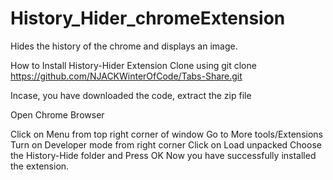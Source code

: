 # History_Hider_chromeExtension
Hides the history of the chrome and displays an image.


How to Install History-Hider Extension
Clone using git clone https://github.com/NJACKWinterOfCode/Tabs-Share.git

Incase, you have downloaded the code, extract the zip file

Open Chrome Browser

Click on Menu from top right corner of window
Go to More tools/Extensions
Turn on Developer mode from right corner
Click on Load unpacked
Choose the History-Hide folder and Press OK
Now you have successfully installed the extension.
